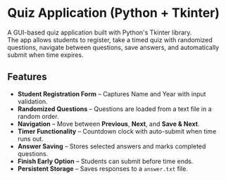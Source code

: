 # Quiz Application (Python + Tkinter)

A GUI-based quiz application built with Python's Tkinter library.  
The app allows students to register, take a timed quiz with randomized questions, navigate between questions, save answers, and automatically submit when time expires.

## Features
- **Student Registration Form** – Captures Name and Year with input validation.
- **Randomized Questions** – Questions are loaded from a text file in a random order.
- **Navigation** – Move between **Previous**, **Next**, and **Save & Next**.
- **Timer Functionality** – Countdown clock with auto-submit when time runs out.
- **Answer Saving** – Stores selected answers and marks completed questions.
- **Finish Early Option** – Students can submit before time ends.
- **Persistent Storage** – Saves responses to a `answer.txt` file.


